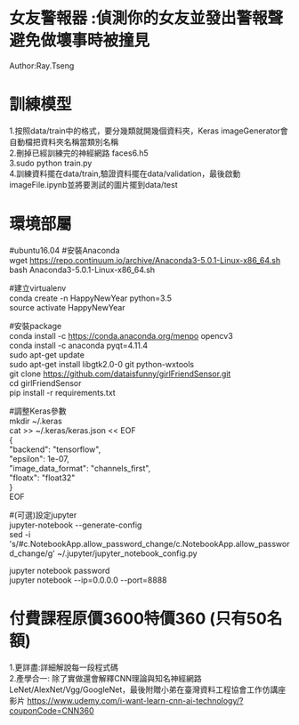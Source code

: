 # 女友警報器 :偵測你的女友並發出警報聲避免做壞事時被撞見
Author:Ray.Tseng

# 訓練模型
1.按照data/train中的格式，要分幾類就開幾個資料夾，Keras imageGenerator會自動檔把資料夾名稱當類別名稱  
2.刪掉已經訓練完的神經網路 faces6.h5  
3.sudo python train.py  
4.訓練資料擺在data/train,驗證資料擺在data/validation，最後啟動imageFile.ipynb並將要測試的圖片擺到data/test

# 環境部屬
#ubuntu16.04
#安裝Anaconda  
wget https://repo.continuum.io/archive/Anaconda3-5.0.1-Linux-x86_64.sh  
bash Anaconda3-5.0.1-Linux-x86_64.sh  

#建立virtualenv  
conda create -n HappyNewYear python=3.5  
source activate HappyNewYear  

#安裝package  
conda install -c https://conda.anaconda.org/menpo opencv3  
conda install -c anaconda pyqt=4.11.4  
sudo apt-get update  
sudo apt-get install libgtk2.0-0 git python-wxtools  
git clone https://github.com/dataisfunny/girlFriendSensor.git  
cd  girlFriendSensor  
pip install -r requirements.txt  

#調整Keras參數  
mkdir ~/.keras  
cat >> ~/.keras/keras.json << EOF  
{  
    "backend": "tensorflow",  
    "epsilon": 1e-07,  
    "image_data_format": "channels_first",  
    "floatx": "float32"  
}  
EOF  
    
#(可選)設定jupyter   
jupyter-notebook --generate-config  
sed -i 's/#c.NotebookApp.allow_password_change/c.NotebookApp.allow_password_change/g' ~/.jupyter/jupyter_notebook_config.py  

jupyter notebook password  
jupyter notebook --ip=0.0.0.0 --port=8888   


# 付費課程原價3600特價360 (只有50名額)
1.更詳盡:詳細解說每一段程式碼  
2.產學合一: 除了實做還會解釋CNN理論與知名神經網路LeNet/AlexNet/Vgg/GoogleNet，最後附贈小弟在臺灣資料工程協會工作仿講座影片
https://www.udemy.com/i-want-learn-cnn-ai-technology/?couponCode=CNN360
